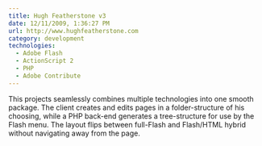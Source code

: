 ```yaml
---
title: Hugh Featherstone v3
date: 12/11/2009, 1:36:27 PM
url: http://www.hughfeatherstone.com
category: development
technologies:
  - Adobe Flash
  - ActionScript 2
  - PHP
  - Adobe Contribute
---
```


This projects seamlessly combines multiple technologies into one smooth package. The client creates and edits pages in a folder-structure of his choosing, while a PHP back-end generates a tree-structure for use by the Flash menu. The layout flips between full-Flash and Flash/HTML hybrid without navigating away from the page.
